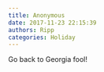 ```yaml
---
title: Anonymous
date: 2017-11-23 22:15:39
authors: Ripp
categories: Holiday
---
```


 Go back to Georgia fool!